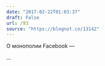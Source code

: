 ```yaml
---
date: "2017-02-22T01:03:37"
draft: False
url: /93
source: "https://blognot.co/13142"
---
```


О монополии Facebook — 

...
